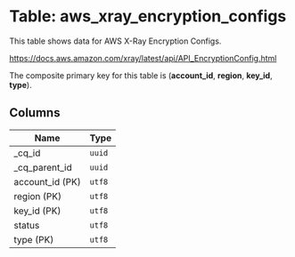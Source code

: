 # Table: aws_xray_encryption_configs

This table shows data for AWS X-Ray Encryption Configs.

https://docs.aws.amazon.com/xray/latest/api/API_EncryptionConfig.html

The composite primary key for this table is (**account_id**, **region**, **key_id**, **type**).

## Columns

| Name          | Type          |
| ------------- | ------------- |
|_cq_id|`uuid`|
|_cq_parent_id|`uuid`|
|account_id (PK)|`utf8`|
|region (PK)|`utf8`|
|key_id (PK)|`utf8`|
|status|`utf8`|
|type (PK)|`utf8`|